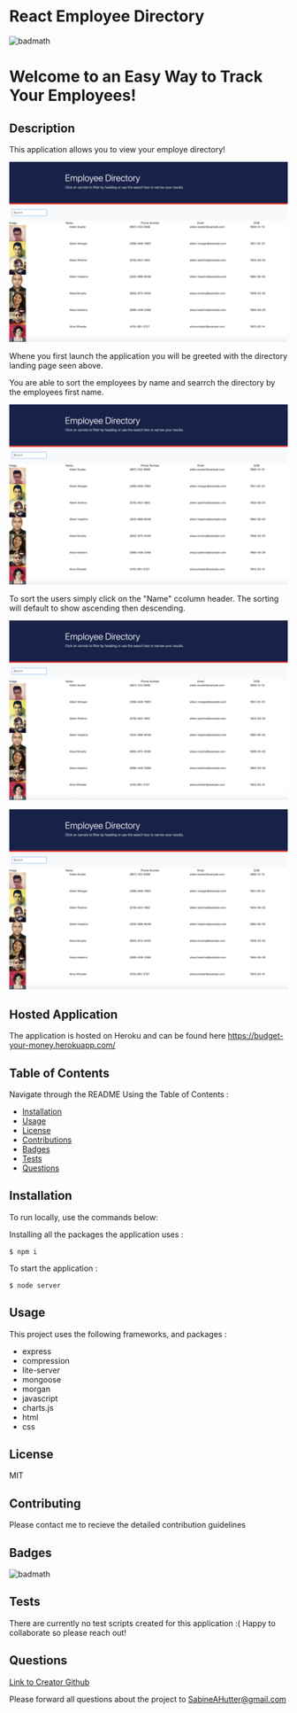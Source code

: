 # React Employee Directory
  ![badmath](https://img.shields.io/badge/license-MIT-green)

  # Welcome to an Easy Way to Track Your Employees!  

  ## Description
   This application allows you to view your employe directory!

   ![Application Entry](https://github.com/sabinehutter/React-Employee-Directory/blob/main/enployee-directory/public/directory-home.png)

   Whene you first launch the application you will be greeted with the directory landing page seen above.
      
   You are able to sort the employees by name and searrch the directory by the employees first name. 
   
   ![Search Example](https://github.com/sabinehutter/React-Employee-Directory/blob/main/enployee-directory/public/directory-home.png)

   To sort the users simply click on the "Name" ccolumn header. The sorting will default to show ascending then descending. 
   
   ![Search Example](https://github.com/sabinehutter/React-Employee-Directory/blob/main/enployee-directory/public/directory-home.png)

   ![Search Example](https://github.com/sabinehutter/React-Employee-Directory/blob/main/enployee-directory/public/directory-home.png)

    
  ## Hosted Application
  
   The application is hosted on Heroku and can be found here https://budget-your-money.herokuapp.com/
    
  ## Table of Contents
  Navigate through the README Using the Table of Contents : 

  * [Installation](#installation)
  * [Usage](#usage)
  * [License](#license)
  * [Contributions](#contributing)
  * [Badges](#badges)
  * [Tests](#tests)
  * [Questions](#questions)

  ## Installation
  To run locally, use the commands below:
  
  Installing all the packages the application uses :

    $ npm i
    
  To start the application :
  
    $ node server

  ## Usage
  This project uses the following frameworks, and packages : 
  * express
  * compression
  * lite-server
  * mongoose
  * morgan
  * javascript
  * charts.js
  * html
  * css 

  ## License
  MIT

  ## Contributing
  Please contact me to recieve the detailed contribution guidelines

  ## Badges
  ![badmath](https://img.shields.io/badge/license-MIT-green)
  

  ## Tests
  There are currently no test scripts created for this application :( Happy to collaborate so please reach out!
  
  ## Questions
  [Link to Creator Github](https://github.com/sabinehutter)

  Please forward all questions about the project to [SabineAHutter@gmail.com](SabineAHutter@gmail.com)
  
